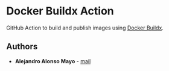# Docker Buildx Action
GitHub Action to build and publish images using [Docker Buildx](https://docs.docker.com/buildx/working-with-buildx/).

## Authors
 * **Alejandro Alonso Mayo** - [mail](mailto:alejandroalonsomayo@gmail.com)